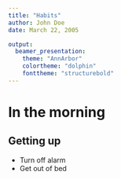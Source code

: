```yaml
---
title: "Habits"
author: John Doe
date: March 22, 2005

output:
  beamer_presentation:
    theme: "AnnArbor"
    colortheme: "dolphin"
    fonttheme: "structurebold"
---
```



# In the morning

## Getting up

- Turn off alarm
- Get out of bed

